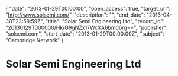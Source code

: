 {
  "date": "2013-01-29T00:00:00", 
  "open_access": true, 
  "target_url": "http://www.solsemi.com/", 
  "description": "", 
  "end_date": "2013-04-30T23:59:59Z", 
  "title": "Solar Semi Engineering Ltd", 
  "record_id": "20130129T000000/Hk/G9gNZx17WcXA6bmq6rg==", 
  "publisher": "solsemi.com", 
  "start_date": "2013-01-29T00:00:00Z", 
  "subject": "Cambridge Network"
}

# Solar Semi Engineering Ltd

